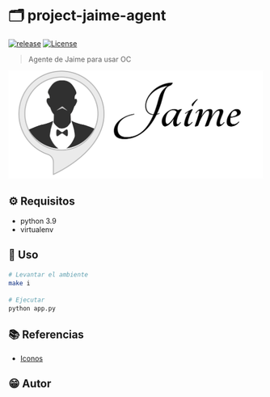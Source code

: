 # :card_index_dividers: project-jaime-agent
[![release](https://github.com/jaime-project/project-jaime-agent/actions/workflows/release.yml/badge.svg)](https://github.com/jaime-project/project-jaime-agent/actions/workflows/release.yml) [![License](https://img.shields.io/badge/License-Apache_2-green)](#license)

> Agente de Jaime para usar OC

![alt](img/logo-negro.png)

## :gear: Requisitos

* python 3.9
* virtualenv

## :tada: Uso

```bash
# Levantar el ambiente
make i

# Ejecutar
python app.py
```

## :books: Referencias

* [Iconos](https://github.com/ikatyang/emoji-cheat-sheet/blob/master/README.md)

## :grin: Autor


